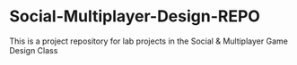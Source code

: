 # Social-Multiplayer-Design-REPO

This is a project repository for lab projects in the Social & Multiplayer Game Design Class
